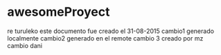 # awesomeProyect
re turuleko
este documento fue creado el 31-08-2015
cambio1 generado localmente
cambio2 generado en el remote
cambio 3 creado por mz
cambio dani
